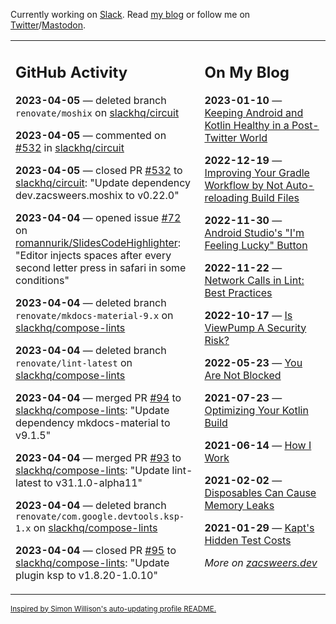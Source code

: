 Currently working on [Slack](https://slack.com/). Read [my blog](https://zacsweers.dev/) or follow me on [Twitter](https://twitter.com/ZacSweers)/[Mastodon](https://hachyderm.io/@ZacSweers).

<table><tr><td valign="top" width="60%">

## GitHub Activity
<!-- githubActivity starts -->
**2023-04-05** — deleted branch `renovate/moshix` on [slackhq/circuit](https://github.com/slackhq/circuit)

**2023-04-05** — commented on [#532](https://github.com/slackhq/circuit/pull/532#issuecomment-1497821822) in [slackhq/circuit](https://github.com/slackhq/circuit)

**2023-04-05** — closed PR [#532](https://github.com/slackhq/circuit/pull/532) to [slackhq/circuit](https://github.com/slackhq/circuit): "Update dependency dev.zacsweers.moshix to v0.22.0"

**2023-04-04** — opened issue [#72](https://github.com/romannurik/SlidesCodeHighlighter/issues/72) on [romannurik/SlidesCodeHighlighter](https://github.com/romannurik/SlidesCodeHighlighter): "Editor injects spaces after every second letter press in safari in some conditions"

**2023-04-04** — deleted branch `renovate/mkdocs-material-9.x` on [slackhq/compose-lints](https://github.com/slackhq/compose-lints)

**2023-04-04** — deleted branch `renovate/lint-latest` on [slackhq/compose-lints](https://github.com/slackhq/compose-lints)

**2023-04-04** — merged PR [#94](https://github.com/slackhq/compose-lints/pull/94) to [slackhq/compose-lints](https://github.com/slackhq/compose-lints): "Update dependency mkdocs-material to v9.1.5"

**2023-04-04** — merged PR [#93](https://github.com/slackhq/compose-lints/pull/93) to [slackhq/compose-lints](https://github.com/slackhq/compose-lints): "Update lint-latest to v31.1.0-alpha11"

**2023-04-04** — deleted branch `renovate/com.google.devtools.ksp-1.x` on [slackhq/compose-lints](https://github.com/slackhq/compose-lints)

**2023-04-04** — closed PR [#95](https://github.com/slackhq/compose-lints/pull/95) to [slackhq/compose-lints](https://github.com/slackhq/compose-lints): "Update plugin ksp to v1.8.20-1.0.10"
<!-- githubActivity ends -->
</td><td valign="top" width="40%">

## On My Blog
<!-- blog starts -->
**2023-01-10** — [Keeping Android and Kotlin Healthy in a Post-Twitter World](https://www.zacsweers.dev/keeping-android-healthy/)

**2022-12-19** — [Improving Your Gradle Workflow by Not Auto-reloading Build Files](https://www.zacsweers.dev/improving-your-workflow-by-not-auto-reloading-build-files/)

**2022-11-30** — [Android Studio's "I'm Feeling Lucky" Button](https://www.zacsweers.dev/android-studios-im-feeling-lucky-button/)

**2022-11-22** — [Network Calls in Lint: Best Practices](https://www.zacsweers.dev/network-calls-in-lint-best-practices/)

**2022-10-17** — [Is ViewPump A Security Risk?](https://www.zacsweers.dev/is-viewpump-a-security-risk/)

**2022-05-23** — [You Are Not Blocked](https://www.zacsweers.dev/you-are-not-blocked/)

**2021-07-23** — [Optimizing Your Kotlin Build](https://www.zacsweers.dev/optimizing-your-kotlin-build/)

**2021-06-14** — [How I Work](https://www.zacsweers.dev/how-i-work/)

**2021-02-02** — [Disposables Can Cause Memory Leaks](https://www.zacsweers.dev/disposables-can-cause-memory-leaks/)

**2021-01-29** — [Kapt's Hidden Test Costs](https://www.zacsweers.dev/kapts-hidden-test-costs/)
<!-- blog ends -->
_More on [zacsweers.dev](https://zacsweers.dev/)_
</td></tr></table>

<sub><a href="https://simonwillison.net/2020/Jul/10/self-updating-profile-readme/">Inspired by Simon Willison's auto-updating profile README.</a></sub>